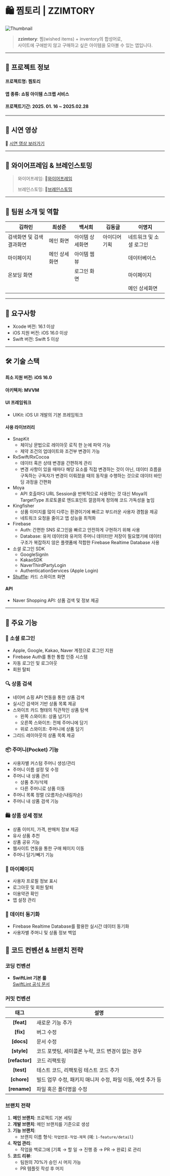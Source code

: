 # 🛍️ 찜토리 | ZZIMTORY
![Thumbnail](https://github.com/user-attachments/assets/6775bdfb-4744-4b78-aac9-bea35314e9ca)
> **zzimtory**: 찜(wished items) + inventory의 합성어로,  
> 사이트에 구애받지 않고 구매하고 싶은 아이템을 모아볼 수 있는 앱입니다.

---
## 🔖 프로젝트 정보

#### 프로젝트명: 찜토리
#### 앱 종류: 쇼핑 아이템 스크랩 서비스
#### 프로젝트기간: 2025. 01. 16 ~ 2025.02.28

---
## 📱 시연 영상
🔗 [시연 영상 보러가기](https://youtube.com/shorts/HqwDDmTSEos)

---

## 🎨 와이어프레임 & 브레인스토밍
> 와이어프레임: 🔗[와이어프레임](https://www.figma.com/design/ZBIlbGTRGHxvG2LRIfhgFa/5%EC%9D%B4%EC%86%8C?node-id=1997-1703&t=2VVt5xhOttojt4mG-0)
> 
> 브레인스토밍: 🔗[브레인스토밍](https://www.figma.com/board/PxpdEOfOImqD8jZ3EcrRbR/5%EC%9D%B4%EC%86%8C?node-id=0-1&p=f&t=RMfIBLlg6RNEjK9p-0)
---

## 👥 팀원 소개 및 역할
| 김하민 | 최성준 | 백서희 | 김동글 | 이명지 |
| --- | --- | --- | --- | --- |
| 검색화면 및 검색결과화면 | 메인 화면 | 아이템 상세화면 | 아이디어 기획 | 네트워크 및 소셜 로그인 |
| 마이페이지 | 메인 상세화면 | 아이템 웹뷰 |  | 데이터베이스 |
| 온보딩 화면 |  | 로그인 화면 |  | 마이페이지 |
|  |  |  |  | 메인 상세화면 |

---

## 🔧 요구사항
- Xcode 버전: 16.1 이상
- iOS 지원 버전: iOS 16.0 이상
- Swift 버전: Swift 5 이상

---

## 🛠️ 기술 스택
#### 최소 지원 버전: iOS 16.0
#### 아키텍처: MVVM
#### UI 프레임워크
  - UIKit: iOS UI 개발의 기본 프레임워크
#### 사용 라이브러리
  - SnapKit
      - 체이닝 문법으로 레이아웃 로직 한 눈에 파악 가능
      - 제약 조건의 업데이트와 조건부 변경이 가능
  - RxSwift/RxCocoa
      - 데이터 혹은 상태 변경을 간편하게 관리
      - 변경 사항이 있을 때마다 해당 요소를 직접 변경하는 것이 아닌, 데이터 흐름을 구독하는 구독자가 변경이 이뤄졌을 때의 동작을 수행하는 것으로 데이터 바인딩 과정을 간편화
  - Moya
      - API 호출마다 URL Session을 반복적으로 사용하는 것 대신 Moya의 TargetType 프로토콜로 엔드포인트 깔끔하게 정의해 코드 가독성을 높임
  - Kingfisher
      - 상품 이미지를 많이 다루는 환경이기에 빠르고 부드러운 사용자 경험을 제공
      - 네트워크 요청을 줄이고 앱 성능을 최적화
  - Firebase
    - Auth: 간편한 SNS 로그인을 빠르고 안전하게 구현하기 위해 사용
    - Database: 유저 데이터와 유저의 주머니 데이터만 저장이 필요했기에 데이터 구조가 복잡하지 않은 플랫폼에 적합한 Firebase Realtime Database 사용
  - 소셜 로그인 SDK
    - GoogleSignIn
    - KakaoSDK
    - NaverThirdPartyLogin
    - AuthenticationServices (Apple Login)
  - [Shuffle](https://github.com/mac-gallagher/Shuffle): 카드 스와이프 화면
#### API
  - Naver Shopping API: 상품 검색 및 정보 제공

---
## 💫 주요 기능
### 🔐 소셜 로그인
- Apple, Google, Kakao, Naver 계정으로 로그인 지원
- Firebase Auth를 통한 통합 인증 시스템
- 자동 로그인 및 로그아웃
- 회원 탈퇴

### 🔍 상품 검색
- 네이버 쇼핑 API 연동을 통한 상품 검색
- 실시간 검색어 기반 상품 목록 제공
- 스와이프 카드 형태의 직관적인 상품 탐색
  - 왼쪽 스와이프: 상품 넘기기
  - 오른쪽 스와이프: 전체 주머니에 담기
  - 위로 스와이프: 주머니에 상품 담기
- 그리드 레이아웃의 상품 목록 제공

### 📦 주머니(Pocket) 기능
- 사용자별 커스텀 주머니 생성/관리
- 주머니 이름 설정 및 수정
- 주머니 내 상품 관리
  - 상품 추가/삭제
  - 다른 주머니로 상품 이동
- 주머니 목록 정렬 (오름차순/내림차순)
- 주머니 내 상품 검색 기능

### 🛍️ 상품 상세 정보
- 상품 이미지, 가격, 판매처 정보 제공
- 유사 상품 추천
- 상품 공유 기능
- 웹사이트 연동을 통한 구매 페이지 이동
- 주머니 담기/빼기 기능

### 👤 마이페이지
- 사용자 프로필 정보 표시
- 로그아웃 및 회원 탈퇴
- 이용약관 확인
- 앱 설정 관리

### 🔄 데이터 동기화
- Firebase Realtime Database를 활용한 실시간 데이터 동기화
- 사용자별 주머니 및 상품 정보 백업

## 📝 코드 컨벤션 & 브랜치 전략
### 코딩 컨벤션
- **SwiftLint 기본 룰**  
  [SwiftLint 공식 문서](https://github.com/realm/SwiftLint/blob/main/README_KR.md)

### 커밋 컨벤션
| 태그 | 설명 |
|:---:|---|
| **[feat]** | 새로운 기능 추가 |
| **[fix]** | 버그 수정 |
| **[docs]** | 문서 수정 |
| **[style]** | 코드 포맷팅, 세미콜론 누락, 코드 변경이 없는 경우 |
| **[refactor]** | 코드 리팩토링 |
| **[test]** | 테스트 코드, 리팩토링 테스트 코드 추가 |
| **[chore]** | 빌드 업무 수정, 패키지 매니저 수정, 파일 이동, 에셋 추가 등 |
| **[rename]** | 파일 혹은 폴더명을 수정 |

### 브랜치 전략
1. **메인 브랜치**: 프로젝트 기본 세팅
2. **개발 브랜치**: 메인 브랜치를 기준으로 생성
3. **기능 브랜치**:  
   - 브랜치 이름 형식: `작업번호-작업-제목` (예: `1-feature/detail`)
4. **작업 관리**:
   - 작업을 백로그에 [기록 → 할 일 → 진행 중 → PR → 완료] 로 관리
5. **코드 리뷰**:
   - 팀원의 70%가 승인 시 머지 가능
   - PR 템플릿 작성 후 머지

